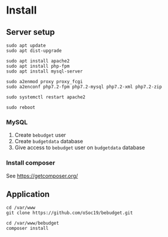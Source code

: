 # Install

## Server setup

```
sudo apt update
sudo apt dist-upgrade

sudo apt install apache2
sudo apt install php-fpm
sudo apt install mysql-server

sudo a2enmod proxy proxy_fcgi
sudo a2enconf php7.2-fpm php7.2-mysql php7.2-xml php7.2-zip

sudo systemctl restart apache2

sudo reboot
```

### MySQL

1. Create `bebudget` user
2. Create `budgetdata` database
3. Give access to `bebudget` user on `budgetdata` database

### Install composer

See <https://getcomposer.org/>

## Application

```
cd /var/www
git clone https://github.com/oSoc19/bebudget.git

cd /var/www/bebudget
composer install
```
